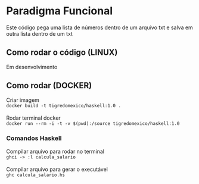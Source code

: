 # Paradigma Funcional

Este código pega uma lista de números dentro de um arquivo txt e salva em outra lista dentro de um txt

## Como rodar o código (LINUX)
Em desenvolvimento

## Como rodar (DOCKER)
Criar imagem \
`docker build -t tigredomexico/haskell:1.0 .` \
\
Rodar terminal docker \
`docker run --rm -i -t -v $(pwd):/source tigredomexico/haskell:1.0`

### Comandos Haskell
Compilar arquivo para rodar no terminal \
`ghci -> :l calcula_salario` \
\
Compilar arquivo para gerar o executável \
`ghc calcula_salario.hs`